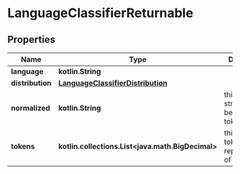 
# LanguageClassifierReturnable

## Properties
Name | Type | Description | Notes
------------ | ------------- | ------------- | -------------
**language** | **kotlin.String** |  | 
**distribution** | [**LanguageClassifierDistribution**](LanguageClassifierDistribution) |  | 
**normalized** | **kotlin.String** | this is the string right before tokenization. | 
**tokens** | **kotlin.collections.List&lt;java.math.BigDecimal&gt;** | this is the tokenized representation of the string. | 



